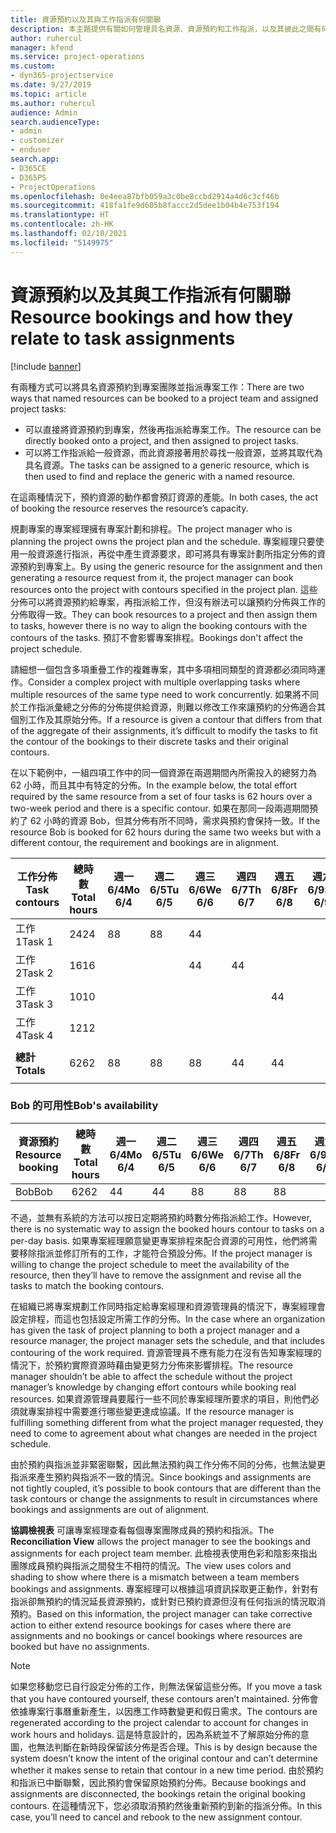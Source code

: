 ```yaml
---
title: 資源預約以及其與工作指派有何關聯
description: 本主題提供有關如何管理具名資源、資源預約和工作指派，以及其彼此之間有何關聯的資訊。
author: ruhercul
manager: kfend
ms.service: project-operations
ms.custom:
- dyn365-projectservice
ms.date: 9/27/2019
ms.topic: article
ms.author: ruhercul
audience: Admin
search.audienceType:
- admin
- customizer
- enduser
search.app:
- D365CE
- D365PS
- ProjectOperations
ms.openlocfilehash: 0e4eea87bfb059a3c0be8ccbd2914a4d6c3cf46b
ms.sourcegitcommit: 418fa1fe9d605b8faccc2d5dee1b04b4e753f194
ms.translationtype: HT
ms.contentlocale: zh-HK
ms.lasthandoff: 02/10/2021
ms.locfileid: "5149975"
---
```

# <a name="resource-bookings-and-how-they-relate-to-task-assignments"></a><span data-ttu-id="1d632-103">資源預約以及其與工作指派有何關聯</span><span class="sxs-lookup"><span data-stu-id="1d632-103">Resource bookings and how they relate to task assignments</span></span>

[!include [banner](../includes/psa-now-project-operations.md)]

<span data-ttu-id="1d632-104">有兩種方式可以將具名資源預約到專案團隊並指派專案工作：</span><span class="sxs-lookup"><span data-stu-id="1d632-104">There are two ways that named resources can be booked to a project team and assigned project tasks:</span></span>

- <span data-ttu-id="1d632-105">可以直接將資源預約到專案，然後再指派給專案工作。</span><span class="sxs-lookup"><span data-stu-id="1d632-105">The resource can be directly booked onto a project, and then assigned to project tasks.</span></span>
- <span data-ttu-id="1d632-106">可以將工作指派給一般資源，而此資源接著用於尋找一般資源，並將其取代為具名資源。</span><span class="sxs-lookup"><span data-stu-id="1d632-106">The tasks can be assigned to a generic resource, which is then used to find and replace the generic with a named resource.</span></span> 

<span data-ttu-id="1d632-107">在這兩種情況下，預約資源的動作都會預訂資源的產能。</span><span class="sxs-lookup"><span data-stu-id="1d632-107">In both cases, the act of booking the resource reserves the resource’s capacity.</span></span>

<span data-ttu-id="1d632-108">規劃專案的專案經理擁有專案計劃和排程。</span><span class="sxs-lookup"><span data-stu-id="1d632-108">The project manager who is planning the project owns the project plan and the schedule.</span></span> <span data-ttu-id="1d632-109">專案經理只要使用一般資源進行指派，再從中產生資源要求，即可將具有專案計劃所指定分佈的資源預約到專案上。</span><span class="sxs-lookup"><span data-stu-id="1d632-109">By using the generic resource for the assignment and then generating a resource request from it, the project manager can book resources onto the project with contours specified in the project plan.</span></span> <span data-ttu-id="1d632-110">這些分佈可以將資源預約給專案，再指派給工作，但沒有辦法可以讓預約分佈與工作的分佈取得一致。</span><span class="sxs-lookup"><span data-stu-id="1d632-110">They can book resources to a project and then assign them to tasks, however there is no way to align the booking contours with the contours of the tasks.</span></span> <span data-ttu-id="1d632-111">預訂不會影響專案排程。</span><span class="sxs-lookup"><span data-stu-id="1d632-111">Bookings don't affect the project schedule.</span></span>

<span data-ttu-id="1d632-112">請細想一個包含多項重疊工作的複雜專案，其中多項相同類型的資源都必須同時運作。</span><span class="sxs-lookup"><span data-stu-id="1d632-112">Consider a complex project with multiple overlapping tasks where multiple resources of the same type need to work concurrently.</span></span> <span data-ttu-id="1d632-113">如果將不同於工作指派彙總之分佈的分佈提供給資源，則難以修改工作來讓預約的分佈適合其個別工作及其原始分佈。</span><span class="sxs-lookup"><span data-stu-id="1d632-113">If a resource is given a contour that differs from that of the aggregate of their assignments, it’s difficult to modify the tasks to fit the contour of the bookings to their discrete tasks and their original contours.</span></span>

<span data-ttu-id="1d632-114">在以下範例中，一組四項工作中的同一個資源在兩週期間內所需投入的總努力為 62 小時，而且其中有特定的分佈。</span><span class="sxs-lookup"><span data-stu-id="1d632-114">In the example below, the total effort required by the same resource from a set of four tasks is 62 hours over a two-week period and there is a specific contour.</span></span> <span data-ttu-id="1d632-115">如果在那同一段兩週期間預約了 62 小時的資源 Bob，但其分佈有所不同時，需求與預約會保持一致。</span><span class="sxs-lookup"><span data-stu-id="1d632-115">If the resource Bob is booked for 62 hours during the same two weeks but with a different contour, the requirement and bookings are in alignment.</span></span>

| <span data-ttu-id="1d632-116">**工作分佈**</span><span class="sxs-lookup"><span data-stu-id="1d632-116">**Task contours**</span></span>    | <span data-ttu-id="1d632-117">**總時數**</span><span class="sxs-lookup"><span data-stu-id="1d632-117">**Total hours**</span></span> | <span data-ttu-id="1d632-118">週一 6/4</span><span class="sxs-lookup"><span data-stu-id="1d632-118">Mo 6/4</span></span> | <span data-ttu-id="1d632-119">週二 6/5</span><span class="sxs-lookup"><span data-stu-id="1d632-119">Tu 6/5</span></span> | <span data-ttu-id="1d632-120">週三 6/6</span><span class="sxs-lookup"><span data-stu-id="1d632-120">We 6/6</span></span> | <span data-ttu-id="1d632-121">週四 6/7</span><span class="sxs-lookup"><span data-stu-id="1d632-121">Th 6/7</span></span> | <span data-ttu-id="1d632-122">週五 6/8</span><span class="sxs-lookup"><span data-stu-id="1d632-122">Fr 6/8</span></span> | <span data-ttu-id="1d632-123">週六 6/9</span><span class="sxs-lookup"><span data-stu-id="1d632-123">Sa 6/9</span></span> | <span data-ttu-id="1d632-124">週日 6/10</span><span class="sxs-lookup"><span data-stu-id="1d632-124">Su 6/10</span></span> | <span data-ttu-id="1d632-125">週一 6/11</span><span class="sxs-lookup"><span data-stu-id="1d632-125">Mo 6/11</span></span> | <span data-ttu-id="1d632-126">週二 6/12</span><span class="sxs-lookup"><span data-stu-id="1d632-126">Tu 6/12</span></span> | <span data-ttu-id="1d632-127">週三 6/13</span><span class="sxs-lookup"><span data-stu-id="1d632-127">We 6/13</span></span> | <span data-ttu-id="1d632-128">週四 6/14</span><span class="sxs-lookup"><span data-stu-id="1d632-128">Th 6/14</span></span> | <span data-ttu-id="1d632-129">週五 6/15</span><span class="sxs-lookup"><span data-stu-id="1d632-129">Fr 6/15</span></span> |
|----------------------|-----------------|--------|--------|--------|--------|--------|--------|---------|---------|---------|---------|---------|---------|
| <span data-ttu-id="1d632-130">工作 1</span><span class="sxs-lookup"><span data-stu-id="1d632-130">Task 1</span></span>               | <span data-ttu-id="1d632-131">24</span><span class="sxs-lookup"><span data-stu-id="1d632-131">24</span></span>              | <span data-ttu-id="1d632-132">8</span><span class="sxs-lookup"><span data-stu-id="1d632-132">8</span></span>      | <span data-ttu-id="1d632-133">8</span><span class="sxs-lookup"><span data-stu-id="1d632-133">8</span></span>      | <span data-ttu-id="1d632-134">4</span><span class="sxs-lookup"><span data-stu-id="1d632-134">4</span></span>      |        |        |        |         |         |         | <span data-ttu-id="1d632-135">4</span><span class="sxs-lookup"><span data-stu-id="1d632-135">4</span></span>       |         |         |
| <span data-ttu-id="1d632-136">工作 2</span><span class="sxs-lookup"><span data-stu-id="1d632-136">Task 2</span></span>               | <span data-ttu-id="1d632-137">16</span><span class="sxs-lookup"><span data-stu-id="1d632-137">16</span></span>              |        |        | <span data-ttu-id="1d632-138">4</span><span class="sxs-lookup"><span data-stu-id="1d632-138">4</span></span>      | <span data-ttu-id="1d632-139">4</span><span class="sxs-lookup"><span data-stu-id="1d632-139">4</span></span>      |        |        |         | <span data-ttu-id="1d632-140">8</span><span class="sxs-lookup"><span data-stu-id="1d632-140">8</span></span>       |         |         |         |         |
| <span data-ttu-id="1d632-141">工作 3</span><span class="sxs-lookup"><span data-stu-id="1d632-141">Task 3</span></span>               | <span data-ttu-id="1d632-142">10</span><span class="sxs-lookup"><span data-stu-id="1d632-142">10</span></span>              |        |        |        |        | <span data-ttu-id="1d632-143">4</span><span class="sxs-lookup"><span data-stu-id="1d632-143">4</span></span>      |        |         |         | <span data-ttu-id="1d632-144">4</span><span class="sxs-lookup"><span data-stu-id="1d632-144">4</span></span>       |         | <span data-ttu-id="1d632-145">2</span><span class="sxs-lookup"><span data-stu-id="1d632-145">2</span></span>       |         |
| <span data-ttu-id="1d632-146">工作 4</span><span class="sxs-lookup"><span data-stu-id="1d632-146">Task 4</span></span>               | <span data-ttu-id="1d632-147">12</span><span class="sxs-lookup"><span data-stu-id="1d632-147">12</span></span>              |        |        |        |        |        |        |         |         |         | <span data-ttu-id="1d632-148">4</span><span class="sxs-lookup"><span data-stu-id="1d632-148">4</span></span>       |         | <span data-ttu-id="1d632-149">8</span><span class="sxs-lookup"><span data-stu-id="1d632-149">8</span></span>       |
|                      |                 |        |        |        |        |        |        |         |         |         |         |         |         |
| <span data-ttu-id="1d632-150">**總計**</span><span class="sxs-lookup"><span data-stu-id="1d632-150">**Totals**</span></span>           | <span data-ttu-id="1d632-151">62</span><span class="sxs-lookup"><span data-stu-id="1d632-151">62</span></span>              | <span data-ttu-id="1d632-152">8</span><span class="sxs-lookup"><span data-stu-id="1d632-152">8</span></span>      | <span data-ttu-id="1d632-153">8</span><span class="sxs-lookup"><span data-stu-id="1d632-153">8</span></span>      | <span data-ttu-id="1d632-154">8</span><span class="sxs-lookup"><span data-stu-id="1d632-154">8</span></span>      | <span data-ttu-id="1d632-155">4</span><span class="sxs-lookup"><span data-stu-id="1d632-155">4</span></span>      | <span data-ttu-id="1d632-156">4</span><span class="sxs-lookup"><span data-stu-id="1d632-156">4</span></span>      |        |         | <span data-ttu-id="1d632-157">8</span><span class="sxs-lookup"><span data-stu-id="1d632-157">8</span></span>       | <span data-ttu-id="1d632-158">4</span><span class="sxs-lookup"><span data-stu-id="1d632-158">4</span></span>       | <span data-ttu-id="1d632-159">8</span><span class="sxs-lookup"><span data-stu-id="1d632-159">8</span></span>       | <span data-ttu-id="1d632-160">2</span><span class="sxs-lookup"><span data-stu-id="1d632-160">2</span></span>       | <span data-ttu-id="1d632-161">8</span><span class="sxs-lookup"><span data-stu-id="1d632-161">8</span></span>       |
|                      |                 |        |        |        |        |        |        |         |         |         |         |

### <a name="bobs-availability"></a><span data-ttu-id="1d632-162">Bob 的可用性</span><span class="sxs-lookup"><span data-stu-id="1d632-162">Bob's availability</span></span>
| <span data-ttu-id="1d632-163">**資源預約**</span><span class="sxs-lookup"><span data-stu-id="1d632-163">**Resource   booking**</span></span> | <span data-ttu-id="1d632-164">**總時數**</span><span class="sxs-lookup"><span data-stu-id="1d632-164">**Total hours**</span></span> | <span data-ttu-id="1d632-165">週一 6/4</span><span class="sxs-lookup"><span data-stu-id="1d632-165">Mo 6/4</span></span> | <span data-ttu-id="1d632-166">週二 6/5</span><span class="sxs-lookup"><span data-stu-id="1d632-166">Tu 6/5</span></span> | <span data-ttu-id="1d632-167">週三 6/6</span><span class="sxs-lookup"><span data-stu-id="1d632-167">We 6/6</span></span> | <span data-ttu-id="1d632-168">週四 6/7</span><span class="sxs-lookup"><span data-stu-id="1d632-168">Th 6/7</span></span> | <span data-ttu-id="1d632-169">週五 6/8</span><span class="sxs-lookup"><span data-stu-id="1d632-169">Fr 6/8</span></span> | <span data-ttu-id="1d632-170">週六 6/9</span><span class="sxs-lookup"><span data-stu-id="1d632-170">Sa 6/9</span></span> | <span data-ttu-id="1d632-171">週日 6/10</span><span class="sxs-lookup"><span data-stu-id="1d632-171">Su 6/10</span></span> | <span data-ttu-id="1d632-172">週一 6/11</span><span class="sxs-lookup"><span data-stu-id="1d632-172">Mo 6/11</span></span> | <span data-ttu-id="1d632-173">週二 6/12</span><span class="sxs-lookup"><span data-stu-id="1d632-173">Tu 6/12</span></span> | <span data-ttu-id="1d632-174">週三 6/13</span><span class="sxs-lookup"><span data-stu-id="1d632-174">We 6/13</span></span> | <span data-ttu-id="1d632-175">週四 6/14</span><span class="sxs-lookup"><span data-stu-id="1d632-175">Th 6/14</span></span> | <span data-ttu-id="1d632-176">週五 6/15</span><span class="sxs-lookup"><span data-stu-id="1d632-176">Fr 6/15</span></span> |
|------------------------|-----------------|--------|--------|--------|--------|--------|--------|---------|---------|---------|---------|---------|---------|
| <span data-ttu-id="1d632-177">Bob</span><span class="sxs-lookup"><span data-stu-id="1d632-177">Bob</span></span>                    | <span data-ttu-id="1d632-178">62</span><span class="sxs-lookup"><span data-stu-id="1d632-178">62</span></span>              | <span data-ttu-id="1d632-179">4</span><span class="sxs-lookup"><span data-stu-id="1d632-179">4</span></span>      | <span data-ttu-id="1d632-180">4</span><span class="sxs-lookup"><span data-stu-id="1d632-180">4</span></span>      | <span data-ttu-id="1d632-181">8</span><span class="sxs-lookup"><span data-stu-id="1d632-181">8</span></span>      | <span data-ttu-id="1d632-182">8</span><span class="sxs-lookup"><span data-stu-id="1d632-182">8</span></span>      | <span data-ttu-id="1d632-183">8</span><span class="sxs-lookup"><span data-stu-id="1d632-183">8</span></span>      |        |         | <span data-ttu-id="1d632-184">4</span><span class="sxs-lookup"><span data-stu-id="1d632-184">4</span></span>       | <span data-ttu-id="1d632-185">4</span><span class="sxs-lookup"><span data-stu-id="1d632-185">4</span></span>       | <span data-ttu-id="1d632-186">8</span><span class="sxs-lookup"><span data-stu-id="1d632-186">8</span></span>       | <span data-ttu-id="1d632-187">8</span><span class="sxs-lookup"><span data-stu-id="1d632-187">8</span></span>       | <span data-ttu-id="1d632-188">6</span><span class="sxs-lookup"><span data-stu-id="1d632-188">6</span></span>       |

<span data-ttu-id="1d632-189">不過，並無有系統的方法可以按日定期將預約時數分佈指派給工作。</span><span class="sxs-lookup"><span data-stu-id="1d632-189">However, there is no systematic way to assign the booked hours contour to tasks on a per-day basis.</span></span> <span data-ttu-id="1d632-190">如果專案經理願意變更專案排程來配合資源的可用性，他們將需要移除指派並修訂所有的工作，才能符合預設分佈。</span><span class="sxs-lookup"><span data-stu-id="1d632-190">If the project manager is willing to change the project schedule to meet the availability of the resource, then they’ll have to remove the assignment and revise all the tasks to match the booking contours.</span></span>

<span data-ttu-id="1d632-191">在組織已將專案規劃工作同時指定給專案經理和資源管理員的情況下，專案經理會設定排程，而這也包括設定所需工作的分佈。</span><span class="sxs-lookup"><span data-stu-id="1d632-191">In the case where an organization has given the task of project planning to both a project manager and a resource manager, the project manager sets the schedule, and that includes contouring of the work required.</span></span> <span data-ttu-id="1d632-192">資源管理員不應有能力在沒有告知專案經理的情況下，於預約實際資源時藉由變更努力分佈來影響排程。</span><span class="sxs-lookup"><span data-stu-id="1d632-192">The resource manager shouldn’t be able to affect the schedule without the project manager’s knowledge by changing effort contours while booking real resources.</span></span> <span data-ttu-id="1d632-193">如果資源管理員要履行一些不同於專案經理所要求的項目，則他們必須就專案排程中需要進行哪些變更達成協議。</span><span class="sxs-lookup"><span data-stu-id="1d632-193">If the resource manager is fulfilling something different from what the project manager requested, they need to come to agreement about what changes are needed in the project schedule.</span></span>

<span data-ttu-id="1d632-194">由於預約與指派並非緊密聯繫，因此無法預約與工作分佈不同的分佈，也無法變更指派來產生預約與指派不一致的情況。</span><span class="sxs-lookup"><span data-stu-id="1d632-194">Since bookings and assignments are not tightly coupled, it’s possible to book contours that are different than the task contours or change the assignments to result in circumstances where bookings and assignments are out of alignment.</span></span>

<span data-ttu-id="1d632-195">**協調檢視表** 可讓專案經理查看每個專案團隊成員的預約和指派。</span><span class="sxs-lookup"><span data-stu-id="1d632-195">The **Reconciliation View** allows the project manager to see the bookings and assignments for each project team member.</span></span> <span data-ttu-id="1d632-196">此檢視表使用色彩和陰影來指出團隊成員預約與指派之間發生不相符的情況。</span><span class="sxs-lookup"><span data-stu-id="1d632-196">The view uses colors and shading to show where there is a mismatch between a team members bookings and assignments.</span></span> <span data-ttu-id="1d632-197">專案經理可以根據這項資訊採取更正動作，針對有指派卻無預約的情況延長資源預約，或針對已預約資源但沒有任何指派的情況取消預約。</span><span class="sxs-lookup"><span data-stu-id="1d632-197">Based on this information, the project manager can take corrective action to either extend resource bookings for cases where there are assignments and no bookings or cancel bookings where resources are booked but have no assignments.</span></span>

> [!NOTE]
> <span data-ttu-id="1d632-198">如果您移動您已自行設定分佈的工作，則無法保留這些分佈。</span><span class="sxs-lookup"><span data-stu-id="1d632-198">If you move a task that you have contoured yourself, these contours aren’t maintained.</span></span> <span data-ttu-id="1d632-199">分佈會依據專案行事曆重新產生，以因應工作時數變更和假日需求。</span><span class="sxs-lookup"><span data-stu-id="1d632-199">The contours are regenerated according to the project calendar to account for changes in work hours and holidays.</span></span> <span data-ttu-id="1d632-200">這是特意設計的，因為系統並不了解原始分佈的意圖，也無法判斷在新時段保留該分佈是否合理。</span><span class="sxs-lookup"><span data-stu-id="1d632-200">This is by design because the system doesn’t know the intent of the original contour and can’t determine whether it makes sense to retain that contour in a new time period.</span></span> <span data-ttu-id="1d632-201">由於預約和指派已中斷聯繫，因此預約會保留原始預約分佈。</span><span class="sxs-lookup"><span data-stu-id="1d632-201">Because bookings and assignments are disconnected, the bookings retain the original booking contours.</span></span> <span data-ttu-id="1d632-202">在這種情況下，您必須取消預約然後重新預約到新的指派分佈。</span><span class="sxs-lookup"><span data-stu-id="1d632-202">In this case, you’ll need to cancel and rebook to the new assignment contour.</span></span>

